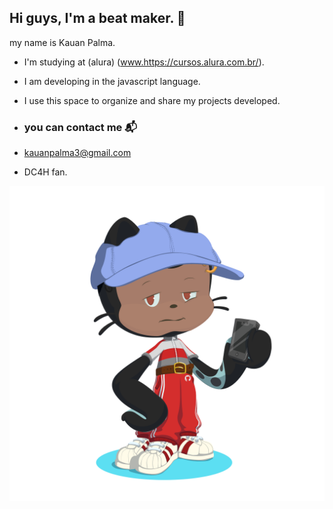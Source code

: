 ## Hi guys, I'm a beat maker. 👋

my name is Kauan Palma.
 
- I'm studying at (alura) (www.https://cursos.alura.com.br/).
- I am developing in the javascript language.
- I use this space to organize and share my projects developed.

- ### you can contact me 📬

- kauanpalma3@gmail.com

- DC4H fan.

![octo](octocat-1720189734611.png)
